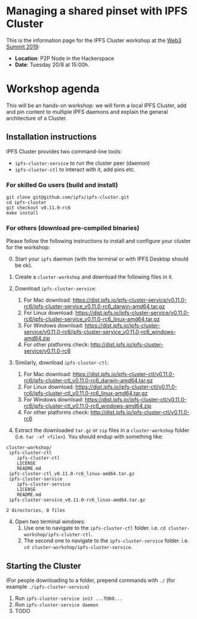 # Managing a shared pinset with IPFS Cluster


This is the information page for the IPFS Cluster workshop at the [Web3 Summit 2019](https://web3summit.com):

* **Location**: P2P Node in the Hackerspace
* **Date**: Tuesday 20/8 at 15:00h.

# Workshop agenda

This will be an hands-on workshop: we will form a local IPFS Cluster, add and
pin content to multiple IPFS daemons and explain the general architecture of a
Cluster.

## Installation instructions

IPFS Cluster provides two command-line tools:

* `ipfs-cluster-service` to run the cluster peer (daemon)
* `ipfs-cluster-ctl` to interact with it, add pins etc.

### For skilled Go users (build and install)

```shell
git clone git@github.com/ipfs/ipfs-cluster.git
cd ipfs-cluster
git checkout v0.11.0-rc6
make install
```

### For others (download pre-compiled binaries)

Please follow the following instructions to install and configure your cluster
for the workshop:

0. Start your `ipfs` daemon (with the terminal or with IPFS Desktop should be ok).
1. Create a `cluster-workshop` and download the following files in it.
1. Download `ipfs-cluster-service`:
   1. For Mac download: https://dist.ipfs.io/ipfs-cluster-service/v0.11.0-rc6/ipfs-cluster-service_v0.11.0-rc6_darwin-amd64.tar.gz
   2. For Linux download: https://dist.ipfs.io/ipfs-cluster-service/v0.11.0-rc6/ipfs-cluster-service_v0.11.0-rc6_linux-amd64.tar.gz
   3. For Windows download: https://dist.ipfs.io/ipfs-cluster-service/v0.11.0-rc6/ipfs-cluster-service_v0.11.0-rc6_windows-amd64.zip
   4. For other platforms check: http://dist.ipfs.io/ipfs-cluster-service/v0.11.0-rc6

2. Similarly, download `ipfs-cluster-ctl`:
   1. For Mac download: https://dist.ipfs.io/ipfs-cluster-ctl/v0.11.0-rc6/ipfs-cluster-ctl_v0.11.0-rc6_darwin-amd64.tar.gz
   2. For Linux download: https://dist.ipfs.io/ipfs-cluster-ctl/v0.11.0-rc6/ipfs-cluster-ctl_v0.11.0-rc6_linux-amd64.tar.gz
   3. For Windows download: https://dist.ipfs.io/ipfs-cluster-ctl/v0.11.0-rc6/ipfs-cluster-ctl_v0.11.0-rc6_windows-amd64.zip
   4. For other platforms check: http://dist.ipfs.io/ipfs-cluster-ctl/v0.11.0-rc6

3. Extract the downloaded `tar.gz` or `zip` files in a `cluster-workshop` folder (i.e. `tar -xf <file>`). You should endup with something like:

```
cluster-workshop/
 ipfs-cluster-ctl
    ipfs-cluster-ctl
    LICENSE
    README.md
 ipfs-cluster-ctl_v0.11.0-rc6_linux-amd64.tar.gz
 ipfs-cluster-service
    ipfs-cluster-service
    LICENSE
    README.md
 ipfs-cluster-service_v0.11.0-rc6_linux-amd64.tar.gz

2 directories, 8 files
```

4. Open two terminal windows:
   1. Use one to navigate to the `ipfs-cluster-ctl` folder. i.e. `cd cluster-workshop/ipfs-cluster-ctl`.
   2. The second one to navigate to the `ipfs-cluster-service` folder. i.e. `cd cluster-workshop/ipfs-cluster-service`.


## Starting the Cluster

(For people downloading to a folder, prepend commands with `./` (for example `./ipfs-cluster-service`)

1. Run `ipfs-cluster-service init ...TODO...`
2. Run `ipfs-cluster-service daemon`
3. TODO
